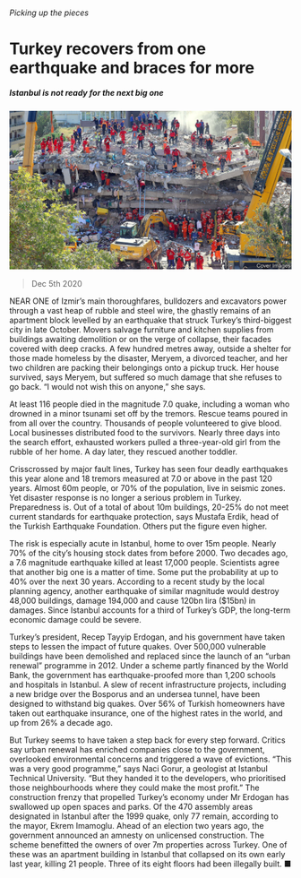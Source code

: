 ###### Picking up the pieces

# Turkey recovers from one earthquake and braces for more 

##### Istanbul is not ready for the next big one 

![image](images/20201205_EUP003.jpg) 

> Dec 5th 2020 


NEAR ONE of Izmir’s main thoroughfares, bulldozers and excavators power through a vast heap of rubble and steel wire, the ghastly remains of an apartment block levelled by an earthquake that struck Turkey’s third-biggest city in late October. Movers salvage furniture and kitchen supplies from buildings awaiting demolition or on the verge of collapse, their facades covered with deep cracks. A few hundred metres away, outside a shelter for those made homeless by the disaster, Meryem, a divorced teacher, and her two children are packing their belongings onto a pickup truck. Her house survived, says Meryem, but suffered so much damage that she refuses to go back. “I would not wish this on anyone,” she says.


At least 116 people died in the magnitude 7.0 quake, including a woman who drowned in a minor tsunami set off by the tremors. Rescue teams poured in from all over the country. Thousands of people volunteered to give blood. Local businesses distributed food to the survivors. Nearly three days into the search effort, exhausted workers pulled a three-year-old girl from the rubble of her home. A day later, they rescued another toddler.



Crisscrossed by major fault lines, Turkey has seen four deadly earthquakes this year alone and 18 tremors measured at 7.0 or above in the past 120 years. Almost 60m people, or 70% of the population, live in seismic zones. Yet disaster response is no longer a serious problem in Turkey. Preparedness is. Out of a total of about 10m buildings, 20-25% do not meet current standards for earthquake protection, says Mustafa Erdik, head of the Turkish Earthquake Foundation. Others put the figure even higher.


The risk is especially acute in Istanbul, home to over 15m people. Nearly 70% of the city’s housing stock dates from before 2000. Two decades ago, a 7.6 magnitude earthquake killed at least 17,000 people. Scientists agree that another big one is a matter of time. Some put the probability at up to 40% over the next 30 years. According to a recent study by the local planning agency, another earthquake of similar magnitude would destroy 48,000 buildings, damage 194,000 and cause 120bn lira ($15bn) in damages. Since Istanbul accounts for a third of Turkey’s GDP, the long-term economic damage could be severe.


Turkey’s president, Recep Tayyip Erdogan, and his government have taken steps to lessen the impact of future quakes. Over 500,000 vulnerable buildings have been demolished and replaced since the launch of an “urban renewal” programme in 2012. Under a scheme partly financed by the World Bank, the government has earthquake-proofed more than 1,200 schools and hospitals in Istanbul. A slew of recent infrastructure projects, including a new bridge over the Bosporus and an undersea tunnel, have been designed to withstand big quakes. Over 56% of Turkish homeowners have taken out earthquake insurance, one of the highest rates in the world, and up from 26% a decade ago.


But Turkey seems to have taken a step back for every step forward. Critics say urban renewal has enriched companies close to the government, overlooked environmental concerns and triggered a wave of evictions. “This was a very good programme,” says Naci Gorur, a geologist at Istanbul Technical University. “But they handed it to the developers, who prioritised those neighbourhoods where they could make the most profit.” The construction frenzy that propelled Turkey’s economy under Mr Erdogan has swallowed up open spaces and parks. Of the 470 assembly areas designated in Istanbul after the 1999 quake, only 77 remain, according to the mayor, Ekrem Imamoglu. Ahead of an election two years ago, the government announced an amnesty on unlicensed construction. The scheme benefitted the owners of over 7m properties across Turkey. One of these was an apartment building in Istanbul that collapsed on its own early last year, killing 21 people. Three of its eight floors had been illegally built. ■

